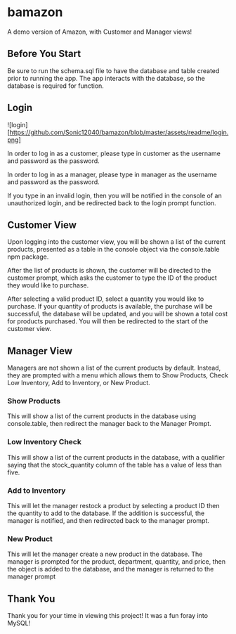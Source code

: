 # bamazon

A demo version of Amazon, with Customer and Manager views!

## Before You Start

Be sure to run the schema.sql file to have the database and table created prior to running the app. The app interacts with the database, so the database is required for function.

## Login

![login][https://github.com/Sonic12040/bamazon/blob/master/assets/readme/login.png]

In order to log in as a customer, please type in customer as the username and password as the password.

In order to log in as a manager, please type in manager as the username and password as the password.

If you type in an invalid login, then you will be notified in the console of an unauthorized login, and be redirected back to the login prompt function.

## Customer View

Upon logging into the customer view, you will be shown a list of the current products, presented as a table in the console object via the console.table npm package.

After the list of products is shown, the customer will be directed to the customer prompt, which asks the customer to type the ID of the product they would like to purchase.

After selecting a valid product ID, select a quantity you would like to purchase. If your quantity of products is available, the purchase will be successful, the database will be updated, and you will be shown a total cost for products purchased. You will then be redirected to the start of the customer view.

## Manager View

Managers are not shown a list of the current products by default. Instead, they are prompted with a menu which allows them to Show Products, Check Low Inventory, Add to Inventory, or New Product.

### Show Products

This will show a list of the current products in the database using console.table, then redirect the manager back to the Manager Prompt.

### Low Inventory Check

This will show a list of the current products in the database, with a qualifier saying that the stock_quantity column of the table has a value of less than five.

### Add to Inventory

This will let the manager restock a product by selecting a product ID then the quantity to add to the database. If the addition is successful, the manager is notified, and then redirected back to the manager prompt.

### New Product

This will let the manager create a new product in the database. The manager is prompted for the product, department, quantity, and price, then the object is added to the database, and the manager is returned to the manager prompt


## Thank You

Thank you for your time in viewing this project! It was a fun foray into MySQL!